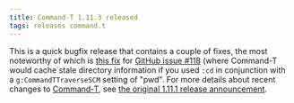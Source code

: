 ```yaml
---
title: Command-T 1.11.3 released
tags: releases command.t
---
```


This is a quick bugfix release that contains a couple of fixes, the most noteworthy of which is [this fix](https://github.com/wincent/command-t/commit/f4ed2e03ae2bc54854f578f0c1abd3426c18f813) for [GitHub issue \#118](https://github.com/wincent/command-t/issues/118) (where Command-T would cache stale directory information if you used `:cd` in conjunction with a `g:CommandTTraverseSCM` setting of "pwd". For more details about recent changes to [Command-T](/wiki/Command-T), see [the original 1.11.1 release announcement](/blog/command-t-1.11.1-released).
